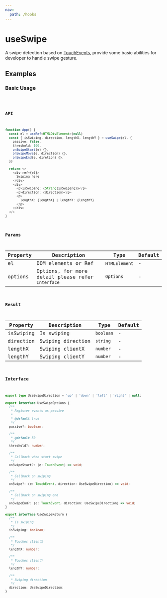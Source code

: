 ```yaml
---
nav:
  path: /hooks
---
```


# useSwipe

A swipe detection based on [TouchEvents](https://developer.mozilla.org/en-US/docs/Web/API/TouchEvent), provide some basic abilities for developer to handle swipe gesture.

## Examples

### Basic Usage

<code src="./demo/demo1.tsx" />

### API

```typescript jsx
function App() {
  const el = useRef<HTMLDivElement>(null)
  const { isSwiping, direction, lengthX, lengthY } = useSwipe(el, {
    passive: false,
    threshold: 100,
    onSwipeStart(e) {},
    onSwipeMove(e, direction) {},
    onSwipeEnd(e, diretion) {},
  })

  return <>
    <div ref={el}>
      Swiping here
    </div>
    <div>
      <p>isSwiping: {String(isSwiping)}</p>
      <p>direction: {direction}</p>
      <p>
        lengthX: {lengthX} | lengthY: {lengthY}
      </p>
    </div>
  </>
}
```

### Params

| Property | Description                                       | Type          | Default |
| -------- | ------------------------------------------------- | ------------- | ------- |
| el       | DOM elements or Ref                               | `HTMLElement` | -       |
| options  | Options, for more detail please refer `Interface` | `Options`     | -       |

### Result

| Property  | Description       | Type      | Default |
| --------- | ----------------- | --------- | ------- |
| isSwiping | Is swiping        | `boolean` | -       |
| direction | Swiping direction | `string`  | -       |
| lengthX   | Swiping clientX   | `number`  | -       |
| lengthY   | Swiping clientY   | `number`  | -       |

### Interface

```typescript
export type UseSwipeDirection = 'up' | 'down' | 'left' | 'right' | null;

export interface UseSwipeOptions {
  /**
   * Register events as passive
   *
   * @default true
   */
  passive?: boolean;

  /**
   * @default 50
   */
  threshold?: number;

  /**
   * Callback when start swipe
   */
  onSwipeStart?: (e: TouchEvent) => void;

  /**
   * Callback on swiping
   */
  onSwipe?: (e: TouchEvent, direction: UseSwipeDirection) => void;

  /**
   * Callback on swiping end
   */
  onSwipeEnd?: (e: TouchEvent, direction: UseSwipeDirection) => void;
}

export interface UseSwipeReturn {
  /**
   * Is swiping
   */
  isSwiping: boolean;

  /**
   * Touches clientX
   */
  lengthX: number;

  /**
   * Touches clientY
   */
  lengthY: number;

  /**
   * Swiping direction
   */
  direction: UseSwipeDirection;
}
```
